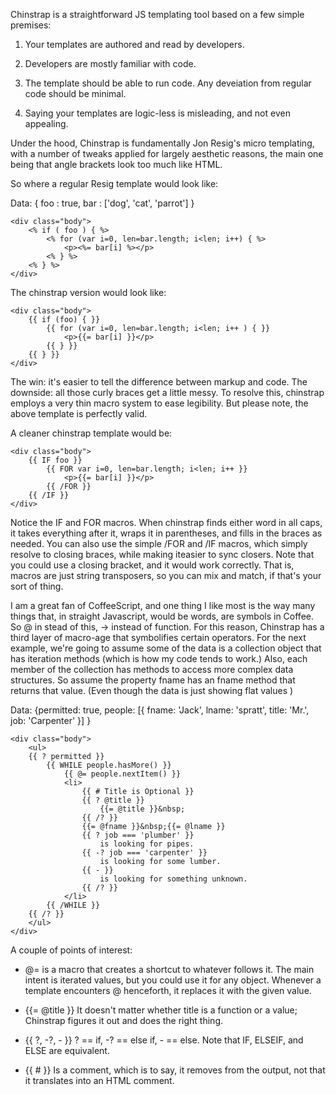 Chinstrap is a straightforward JS templating tool based on a few simple premises:

1. Your templates are authored and read by developers.

2. Developers are mostly familiar with code.

3. The template should be able to run code. Any deveiation from regular code should be minimal.

4. Saying your templates are logic-less is misleading, and not even appealing.

Under the hood, Chinstrap is fundamentally Jon Resig's micro templating, with a number of tweaks applied for largely aesthetic reasons, the main one being that angle brackets look too much like HTML.

So where a regular Resig template would look like:

Data: { foo : true, bar : ['dog', 'cat', 'parrot'] }

	<div class="body">
		<% if ( foo ) { %>
			<% for (var i=0, len=bar.length; i<len; i++) { %>
				<p><%= bar[i] %></p>	
			<% } %>
		<% } %>
	</div>

The chinstrap version would look like:

	<div class="body">
		{{ if (foo) { }}
			{{ for (var i=0, len=bar.length; i<len; i++ ) { }}
				<p>{{= bar[i] }}</p>
			{{ } }}
		{{ } }}
	</div>

The win: it's easier to tell the difference between markup and code. The downside: all those curly braces get a little messy. To resolve this, chinstrap employs a very thin macro system to ease legibility. But please note, the above template is perfectly valid.

A cleaner chinstrap template would be:

	<div class="body">
		{{ IF foo }}
			{{ FOR var i=0, len=bar.length; i<len; i++ }}
				<p>{{= bar[i] }}</p>
			{{ /FOR }}
		{{ /IF }}
	</div>

Notice the IF and FOR macros. When chinstrap finds either word in all caps, it takes everything after it, wraps it in parentheses, and fills in the braces as needed. You can also use the simple /FOR and /IF macros, which simply resolve to closing braces, while making iteasier to sync closers. Note that you could use a closing bracket, and it would work correctly. That is, macros are just string transposers, so you can mix and match, if that's your sort of thing.

I am a great fan of CoffeeScript, and one thing I like most is the way many things that, in straight Javascript, would be words, are symbols in Coffee. So @ in stead of this, -> instead of function. For this reason, Chinstrap has a third layer of macro-age that symbolifies certain operators. For the next example, we're going to assume some of the data is a collection object that has iteration methods (which is how my code tends to work.) Also, each member of the collection has methods to access more complex data structures. So assume the property fname has an fname method that returns that value. (Even though the data is just showing flat values )

Data: {permitted: true, people: [{ fname: 'Jack', lname: 'spratt', title: 'Mr.', job: 'Carpenter' }] }

	<div class="body">
		<ul>
		{{ ? permitted }}
			{{ WHILE people.hasMore() }}
				{{ @= people.nextItem() }}
				<li>
					{{ # Title is Optional }}
					{{ ? @title }}
						{{= @title }}&nbsp;
					{{ /? }}
					{{= @fname }}&nbsp;{{= @lname }}
					{{ ? job === 'plumber' }}
						is looking for pipes.
					{{ -? job === 'carpenter' }}
						is looking for some lumber.
					{{ - }}
						is looking for something unknown.
					{{ /? }}
				</li>
			{{ /WHILE }}
		{{ /? }}
		</ul>
	</div>

A couple of points of interest:

  * @= is a macro that creates a shortcut to whatever follows it. The main intent is iterated values, but you could use it for any object. Whenever a template encounters @ henceforth, it replaces it with the given value.

  * {{= @title }} It doesn't matter whether title is a function or a value; Chinstrap figures it out and does the right thing.

  * {{ ?, -?, - }} ? == if, -? == else if, - == else. Note that IF, ELSEIF, and ELSE are equivalent.

  * {{ # }} Is a comment, which is to say, it removes from the output, not that it translates into an HTML comment.






